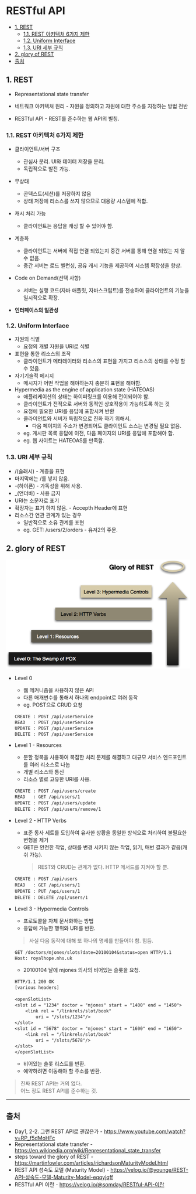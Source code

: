 # RESTful API

- [1. REST](#1-rest)
  - [1.1. REST 아키텍처 6가지 제한](#11-rest-아키텍처-6가지-제한)
  - [1.2. Uniform Interface](#12-uniform-interface)
  - [1.3. URI 세부 규칙](#13-uri-세부-규칙)
- [2. glory of REST](#2-glory-of-rest)
- [출처](#출처)

## 1. REST

- Representational state transfer
- 네트워크 아키텍처 원리 - 자원을 정의하고 자원에 대한 주소를 지정하는 방법 전반

- RESTful API - REST를 준수하는 웹 API의 별칭.

### 1.1. REST 아키텍처 6가지 제한

- 클라이언트/서버 구조

  - 관심사 분리. UI와 데이터 저장을 분리.
  - 독립적으로 발전 가능.

- 무상태

  - 콘텍스트(세션)를 저장하지 않음
  - 상태 저장에 리소스를 쓰지 않으므로 대용량 시스템에 적합.

- 캐시 처리 가능

  - 클라이언트는 응답을 캐싱 할 수 있어야 함.

- 계층화

  - 클라이언트는 서버에 직접 연결 되었는지 중간 서버를 통해 연결 되었는 지 알 수 없음.
  - 중간 서버는 로드 벨런싱, 공유 캐시 기능을 제공하여 시스템 확장성을 향상.

- Code on Demand(선택 사항)

  - 서버는 실행 코드(자바 애플릿, 자바스크립트)를 전송하여 클라이언트의 기능을 일시적으로 확장.

- **인터페이스의 일관성**

### 1.2. Uniform Interface

- 자원의 식별
  - 요청의 개별 자원을 URI로 식별
- 표현을 통한 리소스의 조작
  - 클라이언트가 메타데이터와 리소스의 표현을 가지고 리소스의 상태를 수정 할 수 있음.
- 자기기술적 메시지
  - 메시지가 어떤 작업을 해야하는지 충분히 표현을 해야함.
- Hypermedia as the engine of application state (HATEOAS)
  - 애플리케이션의 상태는 하이퍼링크를 이용해 전이되어야 함.
  - 클라이언트가 전적으로 서버와 동적인 상호작용이 가능하도록 하는 것
  - 요청에 필요한 URI를 응답에 포함시켜 반환
  - 클라이언트와 서버가 독립적으로 진화 하기 위해서.
    - 다음 페이지의 주소가 변경되어도 클라이언트 소스는 변경될 필요 없음.
  - eg. 게시판 목록 응답에 이전, 다음 페이지의 URI를 응답에 포함해야 함.
  - eg. 웹 사이트는 HATEOAS를 만족함.

### 1.3. URI 세부 규칙

- /(슬래시) - 계층을 표현
- 마지막에는 /를 넣지 않음.
- -(하이픈) - 가독성을 위해 사용.
- \_(언더바) - 사용 금지
- URI는 소문자로 표기
- 확장자는 표기 하지 않음. - Accepth Header에 표현
- 리소스간 연관 관계가 있는 경우
  - 일반적으로 소유 관계를 표현
  - eg. GET: /users/2/orders - 유저2의 주문.

## 2. glory of REST

![glory of REST](images/glory_of_REST.png)

- Level 0

  - 웹 메커니즘을 사용하지 않은 API
  - 다른 매개변수를 통해서 하나의 endpoint로 여러 동작
  - eg. POST으로 CRUD 요청

  ```http
  CREATE : POST /api/userService
  READ   : POST /api/userService
  UPDATE : POST /api/userService
  DELETE : POST /api/userService
  ```

- Level 1 - Resources

  - 분할 정복을 사용하여 복잡한 처리 문제를 해결하고 대규모 서비스 엔드포인트를 여러 리소스로 나눕
  - 개별 리소스와 통신
  - 리소스 별로 고유한 URI를 사용.

  ```txt
  CREATE : POST /api/users/create
  READ   : GET /api/users/1
  UPDATE : POST /api/users/update
  DELETE : POST /api/users/remove/1
  ```

- Level 2 - HTTP Verbs

  - 표준 동사 세트를 도입하여 유사한 상황을 동일한 방식으로 처리하여 불필요한 변형을 제거
  - GET은 안전한 작업, 상태를 변경 시키지 않는 작업, 읽기, 매번 결과가 같음(캐쉬 가능).
    > REST와 CRUD는 관계가 없다. HTTP 메서드를 지켜야 할 뿐.

  ```txt
  CREATE : POST /api/users
  READ   : GET /api/users/1
  UPDATE : PUT /api/users/1
  DELETE : DELETE /api/users/1
  ```

- Level 3 - Hypermedia Controls

  - 프로토콜을 자체 문서화하는 방법
  - 응답에 가능한 행위와 URI를 반환.

  > 사실 다음 동작에 대해 또 하나의 명세를 만들어야 함. 힘듬.

  ```http
  GET /doctors/mjones/slots?date=20100104&status=open HTTP/1.1
  Host: royalhope.nhs.uk
  ```

  - 20100104 날에 mjones 의사의 비어있는 슬롯을 요청.

  ```http
  HTTP/1.1 200 OK
  [various headers]

  <openSlotList>
  <slot id = "1234" doctor = "mjones" start = "1400" end = "1450">
      <link rel = "/linkrels/slot/book"
          uri = "/slots/1234"/>
  </slot>
  <slot id = "5678" doctor = "mjones" start = "1600" end = "1650">
      <link rel = "/linkrels/slot/book"
          uri = "/slots/5678"/>
  </slot>
  </openSlotList>
  ```

  - 비어있는 슬롯 리스트를 반환.
  - 예약하려면 이동해야 할 주소를 반환.

> 진짜 REST API는 거의 없다.  
> 어느 정도 REST API를 준수하는 것.

---

## 출처

- Day1, 2-2. 그런 REST API로 괜찮은가 - <https://www.youtube.com/watch?v=RP_f5dMoHFc>
- Representational state transfer - <https://en.wikipedia.org/wiki/Representational_state_transfer>
- steps toward the glory of REST - <https://martinfowler.com/articles/richardsonMaturityModel.html>
- REST API 성숙도 모델 (Maturity Model) - <https://velog.io/@younge/REST-API-성숙도-모델-Maturity-Model-eqqyjqff>
- RESTful API 이란 - <https://velog.io/@somday/RESTful-API-이란>
